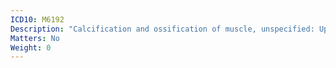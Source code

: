 ```yaml
---
ICD10: M6192
Description: "Calcification and ossification of muscle, unspecified: Upper arm"
Matters: No
Weight: 0
---
```


